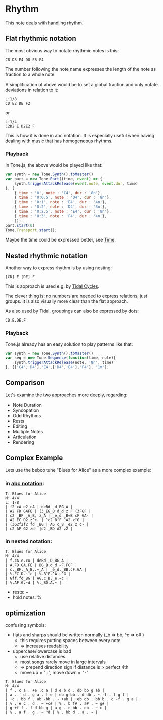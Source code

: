 # Rhythm

This note deals with handling rhythm.

## Flat rhythmic notation

The most obvious way to notate rhythmic notes is this:

```
C8 D8 E4 D8 E8 F4
```

The number following the note name expresses the length of the note as fraction to a whole note.

A simplification of above would be to set a global fraction and only notate deviations in relation to it:

```
L:1/8
CD E2 DE F2
```
or 

```
L:1/4
C2D2 E D2E2 F
```

This is how it is done in abc notation. It is especially useful when having dealing with music that has homogeneous rhythms.

### Playback

In Tone.js, the above would be played like that:

```js
var synth = new Tone.Synth().toMaster()
var part = new Tone.Part((time, event) => {
	synth.triggerAttackRelease(event.note, event.dur, time)
}, [
    { time : '0', note : 'C4', dur : '8n'},
    { time : '0:0.5', note : 'D4', dur : '8n'},
    { time : '0:1', note : 'E4', dur : '4n'},
    { time : '0:2', note : 'D4', dur : '8n'},
    { time : '0:2.5', note : 'E4', dur : '8n'},
    { time : '0:3', note : 'F4', dur : '4n'},    
    ]);
part.start(0)
Tone.Transport.start();
```
Maybe the time could be expressed better, see [Time](https://github.com/Tonejs/Tone.js/wiki/Time).

## Nested rhythmic notation

Another way to express rhythm is by using nesting:

```
[CD] E [DE] F
```

This is approach is used e.g. by [Tidal Cycles](https://tidalcycles.org/index.php/Tutorial).

The clever thing is: no numbers are needed to express relations, just groups. It is also visually more clear than the flat approach.

As also used by Tidal, groupings can also be expressed by dots:

```
CD.E.DE.F
```

### Playback

Tone.js already has an easy solution to play patterns like that:

```js
var synth = new Tone.Synth().toMaster()
var seq = new Tone.Sequence(function(time, note){
	synth.triggerAttackRelease(note, '8n', time)    
}, [['C4','D4'],'E4',['D4','E4'],'F4'], "1m");
```

## Comparison

Let's examine the two approaches more deeply, regarding:

- Note Duration
- Syncopation
- Odd Rhythms
- Rests
- Editing
- Multiple Notes
- Articulation
- Rendering

## Complex Example

Lets use the bebop tune "Blues for Alice" as a more complex example:

### in [abc notation](https://abcjs.net/abcjs-editor.html):

```
T: Blues for Alice
M: 4/4
L: 1/8
| f2 cA e2 cA | deBd _d_BG_A |
| A2 FD GAFE | (3_EG_B d_d z F (3FGF |
| c2 _BF _A_B, z_A | _e_d _B=B cF GA- |
| A2 EC D2 z^c- | ^c2 B^F ^A2 z^G | 
| (3G2f2f2 fd _BG | AG c_B _e2 z c- |
| c2 AF G2 zd- |d2 _BD A2 z2 |
```

### in nested notation:

```
T: Blues for Alice
M: 4/4
| f.cA.e.cA | deBd _D_BG_A | 
| A.FD.GA.FE | BG_B.d_d.~F.FGF |
| c._BF._A_B,.~_A | _e_d._BB.cF.GA |
| %.EC.D.~^c | %.B^F.^A.~^G | 
| Gff.fd_BG | AG.c_B._e.~c |
| %.AF.G.~d | %._BD.A.~ |
```

- rests: ~
- hold notes: %

## optimization

confusing symbols:

- flats and sharps should be written normally (_b => bb, ^c => c# )
    - this requires putting spaces between every note
    - => increases readability
- uppercase/lowercase is bad
    - use relative distances
    - most songs rarely move in large intervals
    - => prepend direction sign if distance is > perfect 4th
    - move up = "+", move down = "-"

```
T: Blues for Alice
M: 4/4
| f . c a . +e .c a | d e b d . db bb g ab | 
| a . f d . g a . f e | eb g bb . d db . ~ -f . f g f |
| +c . bb f . ab -bb . ~ +ab | +eb db . bb b . c -f . g a |
| % . e c . d . ~ +c# | % . b f# . a# . ~ g# | 
| g +f f . f d bb g | a g . c bb . eb . ~ c |
| % . a f . g . ~ ^d | % . bb d . a . ~ |
```
